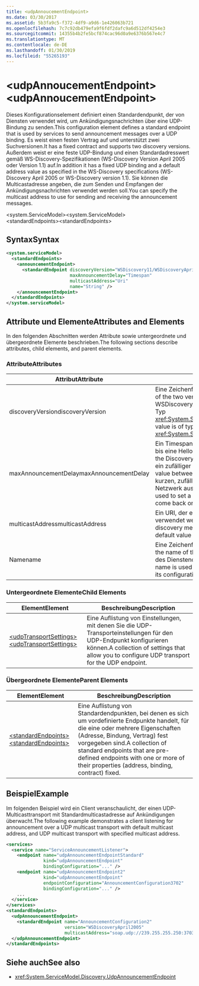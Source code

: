 ```yaml
---
title: <udpAnnoucementEndpoint>
ms.date: 03/30/2017
ms.assetid: 5b3fa9c5-f372-4df9-a9d6-1e426063b721
ms.openlocfilehash: 7c7c92db479efa9f6fdf2dafc9a6d512df4254e3
ms.sourcegitcommit: 14355b4b2fe5bcf874cac96d0a9e6376b567e4c7
ms.translationtype: MT
ms.contentlocale: de-DE
ms.lasthandoff: 01/30/2019
ms.locfileid: "55265193"
---
```

# <a name="udpannoucementendpoint"></a><span data-ttu-id="8d434-101">\<udpAnnoucementEndpoint></span><span class="sxs-lookup"><span data-stu-id="8d434-101">\<udpAnnoucementEndpoint></span></span>
<span data-ttu-id="8d434-102">Dieses Konfigurationselement definiert einen Standardendpunkt, der von Diensten verwendet wird, um Ankündigungsnachrichten über eine UDP-Bindung zu senden.</span><span class="sxs-lookup"><span data-stu-id="8d434-102">This configuration element defines a standard endpoint that is used by services to send announcement messages over a UDP binding.</span></span> <span data-ttu-id="8d434-103">Es weist einen festen Vertrag auf und unterstützt zwei Suchversionen.</span><span class="sxs-lookup"><span data-stu-id="8d434-103">It has a fixed contract and supports two discovery versions.</span></span> <span data-ttu-id="8d434-104">Außerdem weist er eine feste UDP-Bindung und einen Standardadresswert gemäß WS-Discovery-Spezifikationen (WS-Discovery Version April 2005 oder Version 1.1) auf.</span><span class="sxs-lookup"><span data-stu-id="8d434-104">In addition it has a fixed UDP binding and a default address value as specified in the WS-Discovery specifications (WS-Discovery April 2005 or WS-Discovery version 1.1).</span></span> <span data-ttu-id="8d434-105">Sie können die Multicastadresse angeben, die zum Senden und Empfangen der Ankündigungsnachrichten verwendet werden soll.</span><span class="sxs-lookup"><span data-stu-id="8d434-105">You can specify the multicast address to use for sending and receiving the announcement messages.</span></span>  
  
<span data-ttu-id="8d434-106">\<system.ServiceModel></span><span class="sxs-lookup"><span data-stu-id="8d434-106">\<system.ServiceModel></span></span>  
<span data-ttu-id="8d434-107">\<standardEndpoints></span><span class="sxs-lookup"><span data-stu-id="8d434-107">\<standardEndpoints></span></span>  
  
## <a name="syntax"></a><span data-ttu-id="8d434-108">Syntax</span><span class="sxs-lookup"><span data-stu-id="8d434-108">Syntax</span></span>  
  
```xml  
<system.serviceModel>
  <standardEndpoints>
    <announcementEndpoint>
      <standardEndpoint discoveryVersion="WSDiscovery11/WSDiscoveryApril2005"
                        maxAnnouncementDelay="Timespan"
                        multicastAddress="Uri"
                        name="String" />
    </announcementEndpoint>
  </standardEndpoints>
</system.serviceModel>
```  
  
## <a name="attributes-and-elements"></a><span data-ttu-id="8d434-109">Attribute und Elemente</span><span class="sxs-lookup"><span data-stu-id="8d434-109">Attributes and Elements</span></span>  
 <span data-ttu-id="8d434-110">In den folgenden Abschnitten werden Attribute sowie untergeordnete und übergeordnete Elemente beschrieben.</span><span class="sxs-lookup"><span data-stu-id="8d434-110">The following sections describe attributes, child elements, and parent elements.</span></span>  
  
### <a name="attributes"></a><span data-ttu-id="8d434-111">Attribute</span><span class="sxs-lookup"><span data-stu-id="8d434-111">Attributes</span></span>  
  
|<span data-ttu-id="8d434-112">Attribut</span><span class="sxs-lookup"><span data-stu-id="8d434-112">Attribute</span></span>|<span data-ttu-id="8d434-113">Beschreibung</span><span class="sxs-lookup"><span data-stu-id="8d434-113">Description</span></span>|  
|---------------|-----------------|  
|<span data-ttu-id="8d434-114">discoveryVersion</span><span class="sxs-lookup"><span data-stu-id="8d434-114">discoveryVersion</span></span>|<span data-ttu-id="8d434-115">Eine Zeichenfolge, die eine der zwei Versionen des WS-Suchprotokolls angibt.</span><span class="sxs-lookup"><span data-stu-id="8d434-115">A string that specifies one of the two versions of WS-Discovery protocol.</span></span> <span data-ttu-id="8d434-116">Gültige Werte sind WSDiscovery11 und WSDiscoveryApril2005.</span><span class="sxs-lookup"><span data-stu-id="8d434-116">Valid values are WSDiscovery11 and WSDiscoveryApril2005.</span></span> <span data-ttu-id="8d434-117">Dieser Wert ist vom Typ <xref:System.ServiceModel.Discovery.Configuration.AnnouncementEndpointElement.DiscoveryVersion>.</span><span class="sxs-lookup"><span data-stu-id="8d434-117">This value is of type <xref:System.ServiceModel.Discovery.Configuration.AnnouncementEndpointElement.DiscoveryVersion>.</span></span>|  
|<span data-ttu-id="8d434-118">maxAnnouncementDelay</span><span class="sxs-lookup"><span data-stu-id="8d434-118">maxAnnouncementDelay</span></span>|<span data-ttu-id="8d434-119">Ein Timespan-Wert, der den maximalen Wert für die Verzögerung angibt, den das Suchprotokoll wartet, bis eine Hello-Nachricht gesendet wird.</span><span class="sxs-lookup"><span data-stu-id="8d434-119">A Timespan value that specifies the maximum value for the delay the Discovery protocol will wait before sending a Hello message.</span></span> <span data-ttu-id="8d434-120">Die Wartezeit für diese Nachrichten ist ein zufälliger Zeitwert zwischen 0 und dem Wert dieses Attributs.</span><span class="sxs-lookup"><span data-stu-id="8d434-120">The messages will wait for a random time value between 0 and the value of this attribute before being sent.</span></span> <span data-ttu-id="8d434-121">Dieses Attribut wird zur Angabe einer kurzen, zufällig festgelegten Verzögerung verwendet, um Netzwerküberlastungen zu verhindern, wenn ein Netzwerk ausfällt und alle Dienste zur gleichen Zeit wieder in den Onlinestatus wechseln.</span><span class="sxs-lookup"><span data-stu-id="8d434-121">This attribute is used to set a small, random delay to prevent network storms when a network goes out and all services come back online at the same time.</span></span>|  
|<span data-ttu-id="8d434-122">multicastAddress</span><span class="sxs-lookup"><span data-stu-id="8d434-122">multicastAddress</span></span>|<span data-ttu-id="8d434-123">Ein URI, der eine Multicastadresse angibt, die zum Senden und Empfangen der Ermittlungsnachrichten verwendet werden soll.</span><span class="sxs-lookup"><span data-stu-id="8d434-123">A URI that specifies a multicast address to use for sending and receiving the discovery messages.</span></span> <span data-ttu-id="8d434-124">Der Standardwert ist die Multicastadresse gemäß der Protokollspezifikation.</span><span class="sxs-lookup"><span data-stu-id="8d434-124">The default value is the multicast address as conformant to the protocol specification.</span></span>|  
|<span data-ttu-id="8d434-125">Name</span><span class="sxs-lookup"><span data-stu-id="8d434-125">name</span></span>|<span data-ttu-id="8d434-126">Eine Zeichenfolge, die den Namen der Konfiguration des Standardendpunkts angibt.</span><span class="sxs-lookup"><span data-stu-id="8d434-126">A String that specifies the name of the configuration of the standard endpoint.</span></span> <span data-ttu-id="8d434-127">Der Name wird im `endpointConfiguration`-Attribut des Dienstendpunkts zum Verknüpfen eines Standardendpunkts mit der Konfiguration verwendet.</span><span class="sxs-lookup"><span data-stu-id="8d434-127">The name is used in the `endpointConfiguration` attribute of the service endpoint to link a standard endpoint to its configuration.</span></span>|  
  
### <a name="child-elements"></a><span data-ttu-id="8d434-128">Untergeordnete Elemente</span><span class="sxs-lookup"><span data-stu-id="8d434-128">Child Elements</span></span>  
  
|<span data-ttu-id="8d434-129">Element</span><span class="sxs-lookup"><span data-stu-id="8d434-129">Element</span></span>|<span data-ttu-id="8d434-130">Beschreibung</span><span class="sxs-lookup"><span data-stu-id="8d434-130">Description</span></span>|  
|-------------|-----------------|  
|[<span data-ttu-id="8d434-131">\<udpTransportSettings></span><span class="sxs-lookup"><span data-stu-id="8d434-131">\<udpTransportSettings></span></span>](../../../../../docs/framework/configure-apps/file-schema/wcf/udptransportsettings.md)|<span data-ttu-id="8d434-132">Eine Auflistung von Einstellungen, mit denen Sie die UDP-Transporteinstellungen für den UDP-Endpunkt konfigurieren können.</span><span class="sxs-lookup"><span data-stu-id="8d434-132">A collection of settings that allow you to configure UDP transport for the UDP endpoint.</span></span>|  
  
### <a name="parent-elements"></a><span data-ttu-id="8d434-133">Übergeordnete Elemente</span><span class="sxs-lookup"><span data-stu-id="8d434-133">Parent Elements</span></span>  
  
|<span data-ttu-id="8d434-134">Element</span><span class="sxs-lookup"><span data-stu-id="8d434-134">Element</span></span>|<span data-ttu-id="8d434-135">Beschreibung</span><span class="sxs-lookup"><span data-stu-id="8d434-135">Description</span></span>|  
|-------------|-----------------|  
|[<span data-ttu-id="8d434-136">\<standardEndpoints></span><span class="sxs-lookup"><span data-stu-id="8d434-136">\<standardEndpoints></span></span>](../../../../../docs/framework/configure-apps/file-schema/wcf/standardendpoints.md)|<span data-ttu-id="8d434-137">Eine Auflistung von Standardendpunkten, bei denen es sich um vordefinierte Endpunkte handelt, für die eine oder mehrere Eigenschaften (Adresse, Bindung, Vertrag) fest vorgegeben sind.</span><span class="sxs-lookup"><span data-stu-id="8d434-137">A collection of standard endpoints that are pre-defined endpoints with one or more of their properties (address, binding, contract) fixed.</span></span>|  
  
## <a name="example"></a><span data-ttu-id="8d434-138">Beispiel</span><span class="sxs-lookup"><span data-stu-id="8d434-138">Example</span></span>  
 <span data-ttu-id="8d434-139">Im folgenden Beispiel wird ein Client veranschaulicht, der einen UDP-Multicasttransport mit Standardmulticastadresse auf Ankündigungen überwacht.</span><span class="sxs-lookup"><span data-stu-id="8d434-139">The following example demonstrates a client listening for announcement over a UDP multicast transport with default multicast address, and UDP multicast transport with specified multicast address.</span></span>  
  
```xml  
<services>
  <service name="ServiceAnnouncementListener">
    <endpoint name="udpAnnouncementEndpointStandard"
              kind="udpAnnouncementEndpoint"
              bindingConfiguration="..." />
    <endpoint name="udpAnnouncementEndpoint2"
              kind="udpAnnouncementEndpoint"
              endpointConfiguration="AnnouncementConfiguration3702"
              bindingConfiguration="..." />
    ...
  </service>
</services>
<standardEndpoints>
  <udpAnnouncementEndpoint>
    <standardEndpoint name="AnnouncementConfiguration2"
                      version="WSDiscoveryApril2005"
                      multicastAddress="soap.udp://239.255.255.250:3703"/>
  </udpAnnouncementEndpoint>
</standardEndpoints>
```  
  
## <a name="see-also"></a><span data-ttu-id="8d434-140">Siehe auch</span><span class="sxs-lookup"><span data-stu-id="8d434-140">See also</span></span>
- <xref:System.ServiceModel.Discovery.UdpAnnouncementEndpoint>
